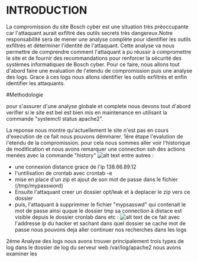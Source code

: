 # INTRODUCTION
 
La compromission du site Bosch cyber est une situation très préoccupante car l'attaquant 
aurait exfiltré des outils secrets très dangereux.Notre responsabilité sera de mener
une analyse complète pour identifier les outils exfiltrés et déterminer l'identité 
de l'attaquant. Cette analyse va nous permettre de comprendre comment l'attaquant 
a pu réussir à compromettre le site et de fournir des recommandations pour 
renforcer la sécurité des systèmes informatiques de Bosch cyber. Pour ce faire, nous allons tout 
d'abord faire une evaluation de l'etendu de compromission puis une analyse des logs.
Grace à ces logs nous allons identifier les outils exfiltrés et  enfin identifier 
les attaquants.


#Methodologie 

pour s'assurer d'une analyse globale et complete nous devons tout d'abord verifier
si le site est bel est bien mis en maintenance en utilisant la commande "systemctl status apache2".

La reponse nous montre qu'actuellement le site n'est pas en cours d'execution de ce fait nous pouvons
démmarer. 
1ére étape l'evalution de l'etendu de la compromission.
pour cela nous sommes aller voir l'historique de modification et nous avons remarquer une connection ssh 
des actions menées avec la commande "history"
![alt text](https://github.com/Arsenef-official/FORENSIC_TP_FOTSA_MICHEE/blob/master/TP03/img/Capture%20d'%C3%A9cran_20230215_154231.png "Logo Title Text 1")
entre autres :
- une connexion distance grace de l'ip 138.66.89.12
- l'untilisation de crontab avec crontab -e 
- mise en place d'un zip et ajout de son mot de passe dans le fichier (/tmp/mypassword)  
- Ensuite l'attaquant creer un dossier opt/leak et à deplacer le zip vers ce dossier 
- puis, l'attaquant à supprimmer le fichier "mypsasswd" qui contenait le mot de passe ainsi quque le dossier tmp
sa connection à distace est visible depuis le dossier cronlab dans etc :
![alt text]( https://github.com/Arsenef-official/FORENSIC_TP_FOTSA_MICHEE/blob/master/TP03/img/Capture%20d'%C3%A9cran_20230215_154639.png "Logo Title Text 1")
de ce fait avec l'addresse ip du hacker et sachant dans quel dossier se cache mot de passe nous pouvons deja aller continuer nos recherches dans les logs
  
2éme Analyse des logs 
nous avons trouver principalement trois types de log dans le dossier de log du serveur web /var/log/apache2
nous avons examiner les 
